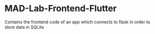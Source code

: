# MAD-Lab-Frontend-Flutter
Contains the frontend code of an app which connects to flask in order to store data in SQLite
